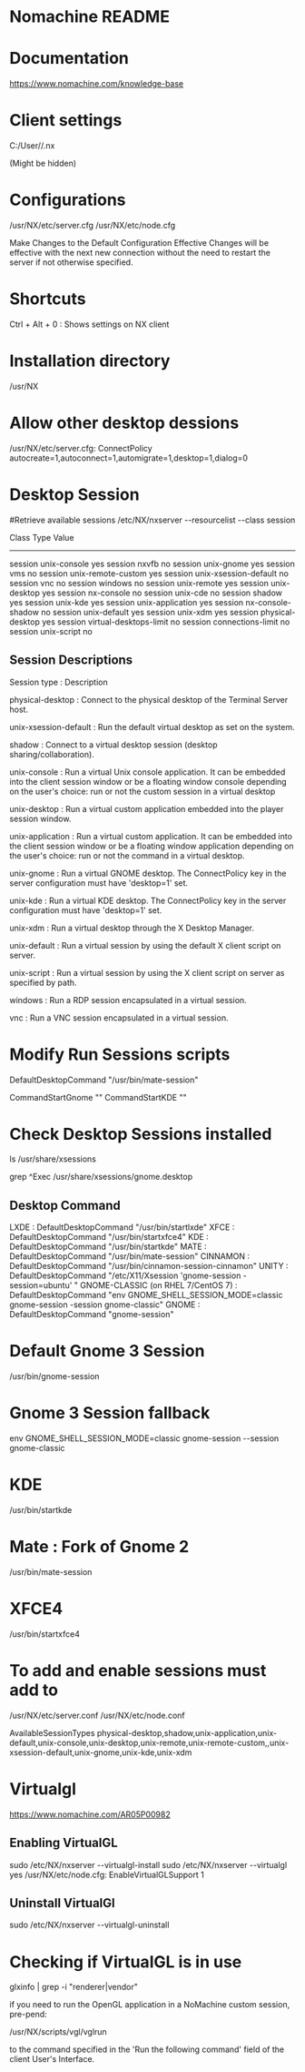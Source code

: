 # Nomachine README

# Documentation

https://www.nomachine.com/knowledge-base


# Client settings
C:/User/<User>/.nx

(Might be hidden)


# Configurations

/usr/NX/etc/server.cfg
/usr/NX/etc/node.cfg

Make Changes to the Default Configuration Effective
Changes will be effective with the next new connection without the need to restart the server if not otherwise specified.


# Shortcuts

Ctrl + Alt + 0 : Shows settings on NX client

# Installation directory

/usr/NX


# Allow other desktop dessions

/usr/NX/etc/server.cfg: ConnectPolicy autocreate=1,autoconnect=1,automigrate=1,desktop=1,dialog=0

# Desktop Session

#Retrieve available sessions
/etc/NX/nxserver --resourcelist --class session

Class     Type                       Value
--------- -------------------------- ------
session    unix-console               yes
session    nxvfb                      no
session    unix-gnome                 yes
session    vms                        no
session    unix-remote-custom         yes
session    unix-xsession-default      no
session    vnc                        no
session    windows                    no
session    unix-remote                yes
session    unix-desktop               yes
session    nx-console                 no
session    unix-cde                   no
session    shadow                     yes
session    unix-kde                   yes
session    unix-application           yes
session    nx-console-shadow          no
session    unix-default               yes
session    unix-xdm                   yes
session    physical-desktop           yes
session    virtual-desktops-limit     no
session    connections-limit          no
session    unix-script                no

## Session Descriptions

Session type : Description

physical-desktop : Connect to the physical desktop of the Terminal Server host.

unix-xsession-default : Run the default virtual desktop as set on the system.

shadow : Connect to a virtual desktop session (desktop sharing/collaboration).

unix-console : Run a virtual Unix console application.
It can be embedded into the client session window or be a floating window console depending on the user's choice: run or not the custom session in a virtual desktop

unix-desktop : Run a virtual custom application embedded into the player session window.

unix-application : Run a virtual custom application.
It can be embedded into the client session window or be a floating window application depending on the user's choice: run or not the command in a virtual desktop.

unix-gnome : Run a virtual GNOME desktop.
The ConnectPolicy key in the server configuration must have 'desktop=1' set.

unix-kde : Run a virtual KDE desktop.
The ConnectPolicy key in the server configuration must have 'desktop=1' set.

unix-xdm : Run a virtual desktop through the X Desktop Manager.

unix-default : Run a virtual session by using the default X client script on server.

unix-script : Run a virtual session by using the X client script on server as specified by path.

windows : Run a RDP session encapsulated in a virtual session.

vnc : Run a VNC session encapsulated in a virtual session.


# Modify Run Sessions scripts

DefaultDesktopCommand "/usr/bin/mate-session"

CommandStartGnome ""
CommandStartKDE ""


# Check Desktop Sessions installed

ls /usr/share/xsessions

grep ^Exec /usr/share/xsessions/gnome.desktop


## Desktop	Command
LXDE : DefaultDesktopCommand "/usr/bin/startlxde"
XFCE : DefaultDesktopCommand "/usr/bin/startxfce4"
KDE : DefaultDesktopCommand "/usr/bin/startkde"
MATE : DefaultDesktopCommand "/usr/bin/mate-session"
CINNAMON : DefaultDesktopCommand "/usr/bin/cinnamon-session-cinnamon"
UNITY : DefaultDesktopCommand "/etc/X11/Xsession 'gnome-session -session=ubuntu' "
GNOME-CLASSIC (on RHEL 7/CentOS 7) : DefaultDesktopCommand "env GNOME_SHELL_SESSION_MODE=classic gnome-session -session gnome-classic"
GNOME : DefaultDesktopCommand "gnome-session"

# Default Gnome 3 Session
/usr/bin/gnome-session

# Gnome 3 Session fallback

env GNOME_SHELL_SESSION_MODE=classic gnome-session --session gnome-classic

# KDE
/usr/bin/startkde


# Mate : Fork of Gnome 2
/usr/bin/mate-session

# XFCE4

/usr/bin/startxfce4


# To add and enable sessions must add to

/usr/NX/etc/server.conf
/usr/NX/etc/node.conf

AvailableSessionTypes physical-desktop,shadow,unix-application,unix-default,unix-console,unix-desktop,unix-remote,unix-remote-custom,,unix-xsession-default,unix-gnome,unix-kde,unix-xdm


# Virtualgl

https://www.nomachine.com/AR05P00982

## Enabling VirtualGL

sudo /etc/NX/nxserver --virtualgl-install
sudo /etc/NX/nxserver --virtualgl yes
/usr/NX/etc/node.cfg: EnableVirtualGLSupport 1

## Uninstall VirtualGl

sudo /etc/NX/nxserver --virtualgl-uninstall




# Checking if VirtualGL is in use
glxinfo | grep -i "renderer\|vendor"


if you need to run the OpenGL application in a NoMachine custom session, pre-pend:

/usr/NX/scripts/vgl/vglrun

to the command specified in the 'Run the following command' field of the client User's Interface.
